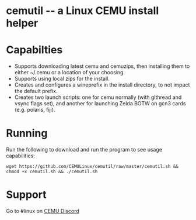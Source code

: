 cemutil -- a Linux CEMU install helper
===============================================================

Capabilties
===============================================================
 - Supports downloading latest cemu and cemuzips, then installing them to either ~/.cemu or a location of your choosing.
 - Supports using local zips for the install.
 - Creates and configures a wineprefix in the install directory, to not impact the default prefix.
 - Creates two launch scripts: one for cemu normally (with glthread and vsync flags set), and another for launching Zelda BOTW on gcn3 cards (e.g. polaris, fiji).

Running
===============================================================
Run the following to download and run the program to see usage capabilities:
```
wget https://github.com/CEMULinux/cemutil/raw/master/cemutil.sh && chmod +x cemutil.sh && ./cemutil.sh
```

Support
===============================================================
Go to #linux on [CEMU Discord](https://discord.gg/5psYsup)
